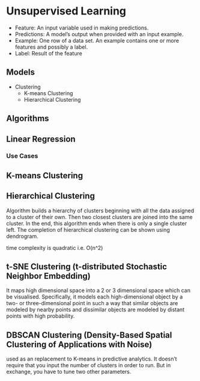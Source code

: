 # Unsupervised Learning



- Feature: An input variable used in making predictions.
- Predictions: A model’s output when provided with an input example.
- Example: One row of a data set. An example contains one or more features and possibly a label.
- Label: Result of the feature

## Models

- Clustering
  - K-means Clustering
  - Hierarchical Clustering

## Algorithms


## Linear Regression

### Use Cases

## K-means Clustering

## Hierarchical Clustering

Algorithm builds a hierarchy of clusters beginning with all the data assigned to a cluster of their own. Then two closest clusters are joined into the same cluster. In the end, this algorithm ends when there is only a single cluster left. The completion of hierarchical clustering can be shown using dendrogram.

time complexity is quadratic i.e. O(n^2)

## t-SNE Clustering (t-distributed Stochastic Neighbor Embedding)

It maps high dimensional space into a 2 or 3 dimensional space which can be visualised. Specifically, it models each high-dimensional object by a two- or three-dimensional point in such a way that similar objects are modeled by nearby points and dissimilar objects are modeled by distant points with high probability.

## DBSCAN Clustering (Density-Based Spatial Clustering of Applications with Noise)

used as an replacement to K-means in predictive analytics. It doesn’t require that you input the number of clusters in order to run. But in exchange, you have to tune two other parameters.
